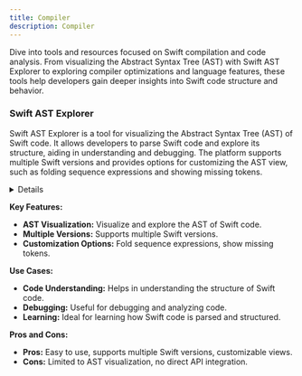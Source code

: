 ```yaml
---
title: Compiler
description: Compiler
---
```


Dive into tools and resources focused on Swift compilation and code analysis. From visualizing the Abstract Syntax Tree (AST) with Swift AST Explorer to exploring compiler optimizations and language features, these tools help developers gain deeper insights into Swift code structure and behavior.

### Swift AST Explorer

Swift AST Explorer is a tool for visualizing the Abstract Syntax Tree (AST) of Swift code. It allows developers to parse Swift code and explore its structure, aiding in understanding and debugging. The platform supports multiple Swift versions and provides options for customizing the AST view, such as folding sequence expressions and showing missing tokens.

<details>

**URL:** https://swift-ast-explorer.com/

**Authors:** `Swift AST Explorer Team`

**Integration:**
- **Platforms Supported:** Web
- **API Documentation:** Not specified

**Community and Support:**
- **Support Channels:** GitHub for feedback and bug reports
- **Community:** Active GitHub repository

</details>

**Key Features:**
- **AST Visualization:** Visualize and explore the AST of Swift code.
- **Multiple Versions:** Supports multiple Swift versions.
- **Customization Options:** Fold sequence expressions, show missing tokens.

**Use Cases:**
- **Code Understanding:** Helps in understanding the structure of Swift code.
- **Debugging:** Useful for debugging and analyzing code.
- **Learning:** Ideal for learning how Swift code is parsed and structured.

**Pros and Cons:**
- **Pros:** Easy to use, supports multiple Swift versions, customizable views.
- **Cons:** Limited to AST visualization, no direct API integration.

<LinkCard title="Visit Swift AST Explorer" href="https://swift-ast-explorer.com/" />